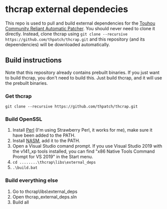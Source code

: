 # thcrap external dependecies

This repo is used to pull and build external dependencies for the [Touhou Community Reliant Automatic Patcher](https://github.com/thpatch/thcrap). 
You should never need to clone it directly. Instead, clone thcrap using `git clone --recursive https://github.com/thpatch/thcrap.git` and this repository (and its depeendencies) will be downloaded automatically.

## Build instructions
Note that this repository already contains prebuilt binaries. If you just want to build thcrap, you don't need to build this. Just build thcrap, and it will use the prebuilt binaries.

### Get thcrap
`git clone --recursive https://github.com/thpatch/thcrap.git`

### Build OpenSSL
1. Install [Perl](https://www.perl.org/get.html) (I'm using Strawberry Perl, it works for me), make sure it have been added to the PATH.
2. Install [NASM](https://www.nasm.us/), add it to the PATH.
3. Open a Visual Studio comand prompt. If you use Visual Studio 2019 with the v141_xp tools installed, you can find "x86 Native Tools Command Prompt for VS 2019" in the Start menu.
4. `cd ........\thcrap\libs\external_deps`
5. `.\build.bat`

### Build everything else
1. Go to thcrap\libs\external_deps
2. Open thcrap_external_deps.sln
3. Build all
